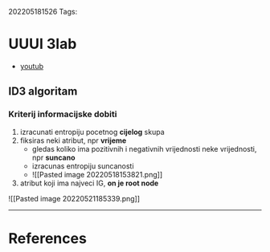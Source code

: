 202205181526
Tags: 
# UUUI 3lab
- [youtub](https://www.youtube.com/watch?v=coOTEc-0OGw)
## ID3 algoritam
### Kriterij informacijske dobiti
1. izracunati entropiju pocetnog **cijelog** skupa
2. fiksiras neki atribut, npr **vrijeme**
	- gledas koliko ima pozitivnih i negativnih vrijednosti neke vrijednosti, npr **suncano**
	- izracunas entropiju suncanosti
	- ![[Pasted image 20220518153821.png]]
3. atribut koji ima najveci IG, **on je root node**

![[Pasted image 20220521185339.png]]

---
# References